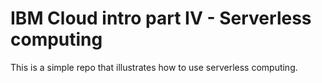# IBM Cloud intro part IV - Serverless computing

This is a simple repo that illustrates how to use serverless computing. 
